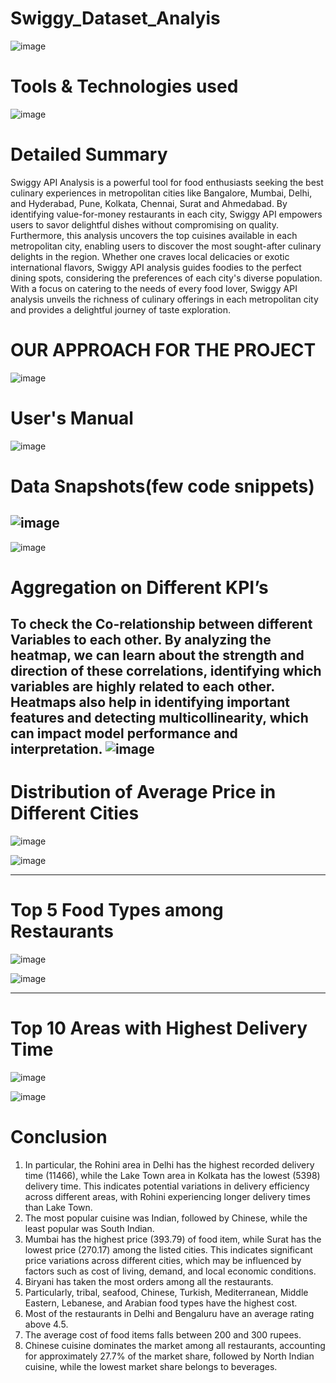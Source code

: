 # Swiggy_Dataset_Analyis
![image](https://github.com/Sudhansu352010/Swiggy_Dataset_Analysis/assets/131376814/a277a176-dffc-4618-8dcc-df290692e897)

# Tools & Technologies used
![image](https://github.com/Sudhansu352010/Swiggy_Dataset_Analysis/assets/131376814/12a5bec7-2f10-412a-b4bd-75936194d6cb)


# Detailed Summary
Swiggy API Analysis is a powerful tool for food enthusiasts seeking the best culinary experiences in metropolitan cities like Bangalore, Mumbai, Delhi, and Hyderabad, Pune, Kolkata, Chennai, Surat and Ahmedabad. By identifying value-for-money restaurants in each city, Swiggy API empowers users to savor delightful dishes without compromising on quality. Furthermore, this analysis uncovers the top cuisines available in each metropolitan city, enabling users to discover the most sought-after culinary delights in the region. Whether one craves local delicacies or exotic international flavors, Swiggy API analysis guides foodies to the perfect dining spots, considering the preferences of each city's diverse population. With a focus on catering to the needs of every food lover, Swiggy API analysis unveils the richness of culinary offerings in each metropolitan city and provides a delightful journey of taste exploration.

# OUR APPROACH FOR THE PROJECT
![image](https://github.com/Sudhansu352010/Swiggy_Dataset_Analysis/assets/131376814/125f0010-9d49-4dd1-bbd1-3719940544c6)

# User's Manual
![image](https://github.com/Sudhansu352010/Swiggy_Dataset_Analysis/assets/131376814/809f8744-aaa2-454e-b083-65ed6cbc21f4)

# Data Snapshots(few code snippets)
![image](https://github.com/Sudhansu352010/Swiggy_Dataset_Analysis/assets/131376814/e6f3db52-44ac-45aa-9008-788d16f18735)
------------------------------------------------------------------------------------------------------------------------

![image](https://github.com/Sudhansu352010/Swiggy_Dataset_Analysis/assets/131376814/b490b6ab-b63e-4360-8dc0-e93ba3caf0b3)


# Aggregation on Different KPI’s
To check the Co-relationship between different Variables to each other. By analyzing the heatmap, we can learn about the strength and direction of these correlations, identifying which variables are highly related to each other. Heatmaps also help in identifying important features and detecting multicollinearity, which can impact model performance and interpretation.
![image](https://github.com/Sudhansu352010/Swiggy_Dataset_Analysis/assets/131376814/03c1a28d-f8d7-4b84-9001-ce95f40b52b1)
-------------------------------------------------------------------------------------------------------------------------

# Distribution of Average Price in Different Cities
![image](https://github.com/Sudhansu352010/Swiggy_Dataset_Analysis/assets/131376814/97fdfbec-a32d-47a7-86ac-90d7387dfc7f)

![image](https://github.com/Sudhansu352010/Swiggy_Dataset_Analysis/assets/131376814/fb0472dd-58de-46b0-ae10-4535516e73e3)


-------------------------------------------------------------------------------------------------------------------------

# Top 5 Food Types among Restaurants
![image](https://github.com/Sudhansu352010/Swiggy_Dataset_Analysis/assets/131376814/65067f37-ee70-4fc3-9cce-ab68c688203b)

![image](https://github.com/Sudhansu352010/Swiggy_Dataset_Analysis/assets/131376814/874414f5-fd66-46f9-87ce-b3bb01c3c8f2)


-------------------------------------------------------------------------------------------------------------------------

# Top 10 Areas with Highest Delivery Time
![image](https://github.com/Sudhansu352010/Swiggy_Dataset_Analysis/assets/131376814/a5d8256b-2780-4f0f-9cdd-02afa70108c3)


![image](https://github.com/Sudhansu352010/Swiggy_Dataset_Analysis/assets/131376814/725967c6-4312-4193-850b-f430f80e8406)


# Conclusion
1.	In particular, the Rohini area in Delhi has the highest recorded delivery time (11466), while the Lake Town area in Kolkata has the lowest (5398) delivery time. This indicates potential variations in delivery efficiency across different areas, with Rohini experiencing longer delivery times than Lake Town.
2.	The most popular cuisine was Indian, followed by Chinese, while the least popular was South Indian.
3.	Mumbai has the highest price (393.79) of food item, while Surat has the lowest price (270.17) among the listed cities. This indicates significant price variations across different cities, which may be influenced by factors such as cost of living, demand, and local economic conditions.
4. Biryani has taken the most orders among all the restaurants.
5.	Particularly, tribal, seafood, Chinese, Turkish, Mediterranean, Middle Eastern, Lebanese, and Arabian food types have the highest cost.
6.	Most of the restaurants in Delhi and Bengaluru have an average rating above 4.5.
7.	The average cost of food items falls between 200 and 300 rupees.
8.	Chinese cuisine dominates the market among all restaurants, accounting for approximately 27.7% of the market share, followed by North Indian cuisine, while the lowest market share belongs to beverages.  
